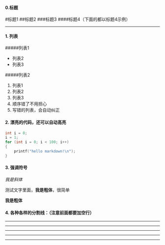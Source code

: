 #### 0.标题

#标题1
##标题2
###标题3
####标题4（下面的都以标题4示例）

***

#### 1. 列表

#####列表1
- 列表2
- 列表3

#####列表2
1. 列表1
2. 列表2
3. 列表3
5. 顺序错了不用担心
3. 写错的列表，会自动纠正



#### 2. 漂亮的代码，还可以自动高亮
```cpp
int i = 0;
i = 1;
for (int i = 0; i < 100; i++)
{
    printf("hello markdown!\n");
}
```

#### 3. 强调符号
*我是斜体*

测试文字里面，**我是粗体**，很简单

__我是粗体__


#### 4. 各种各样的分割线：（注意前面都要加空行）

* * *

***

*****

- - -

---------------------------------------
